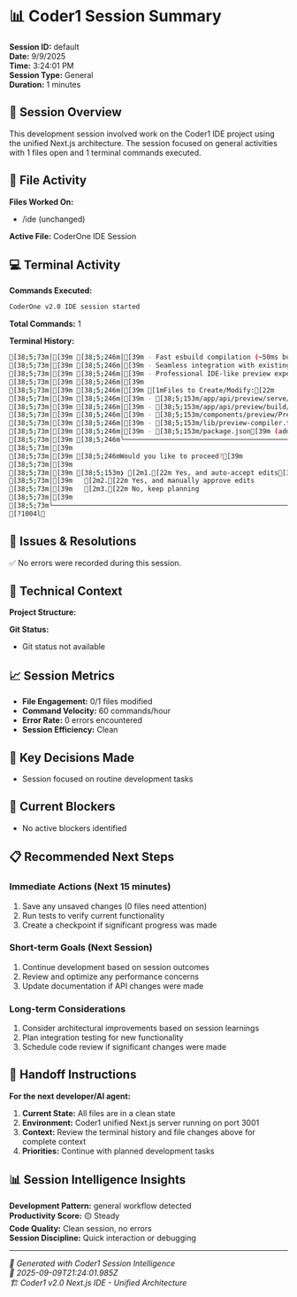 # 📊 Coder1 Session Summary

**Session ID:** default  
**Date:** 9/9/2025  
**Time:** 3:24:01 PM  
**Session Type:** General  
**Duration:** 1 minutes

## 🎯 Session Overview

This development session involved work on the Coder1 IDE project using the unified Next.js architecture. The session focused on general activities with 1 files open and 1 terminal commands executed.

## 📁 File Activity

**Files Worked On:**
- /ide (unchanged)

**Active File:** CoderOne IDE Session


## 💻 Terminal Activity

**Commands Executed:**
```bash
CoderOne v2.0 IDE session started
```

**Total Commands:** 1


**Terminal History:**
```bash
[38;5;73m│[39m [38;5;246m│[39m - Fast esbuild compilation (~50ms builds)                                                           [38;5;246m│[39m [38;5;73m│[39m
[38;5;73m│[39m [38;5;246m│[39m - Seamless integration with existing file system                                                    [38;5;246m│[39m [38;5;73m│[39m
[38;5;73m│[39m [38;5;246m│[39m - Professional IDE-like preview experience                                                          [38;5;246m│[39m [38;5;73m│[39m
[38;5;73m│[39m [38;5;246m│[39m                                                                                                     [38;5;246m│[39m [38;5;73m│[39m
[38;5;73m│[39m [38;5;246m│[39m [1mFiles to Create/Modify:[22m                                                                             [38;5;246m│[39m [38;5;73m│[39m
[38;5;73m│[39m [38;5;246m│[39m - [38;5;153m/app/api/preview/serve/[...path]/route.ts[39m (new)                                                   [38;5;246m│[39m [38;5;73m│[39m
[38;5;73m│[39m [38;5;246m│[39m - [38;5;153m/app/api/preview/build/route.ts[39m (new)                                                             [38;5;246m│[39m [38;5;73m│[39m
[38;5;73m│[39m [38;5;246m│[39m - [38;5;153m/components/preview/PreviewPanel.tsx[39m (modify)                                                     [38;5;246m│[39m [38;5;73m│[39m
[38;5;73m│[39m [38;5;246m│[39m - [38;5;153m/lib/preview-compiler.ts[39m (new)                                                                    [38;5;246m│[39m [38;5;73m│[39m
[38;5;73m│[39m [38;5;246m│[39m - [38;5;153m/package.json[39m (add esbuild dependency)                                                            [38;5;246m│[39m [38;5;73m│[39m
[38;5;73m│[39m [38;5;246m╰─────────────────────────────────────────────────────────────────────────────────────────────────────╯[39m [38;5;73m│[39m
[38;5;73m│[39m                                                                                                         [38;5;73m│[39m
[38;5;73m│[39m [38;5;246mWould you like to proceed?[39m                                                                              [38;5;73m│[39m
[38;5;73m│[39m                                                                                                         [38;5;73m│[39m
[38;5;73m│[39m [38;5;153m❯ [2m1.[22m Yes, and auto-accept edits[39m                                                                         [38;5;73m│[39m
[38;5;73m│[39m   [2m2.[22m Yes, and manually approve edits                                                                    [38;5;73m│[39m
[38;5;73m│[39m   [2m3.[22m No, keep planning                                                                                  [38;5;73m│[39m
[38;5;73m│[39m                                                                                                         [38;5;73m│[39m
[38;5;73m╰─────────────────────────────────────────────────────────────────────────────────────────────────────────╯[39m
[?1004l
```


## 🚨 Issues & Resolutions

✅ No errors were recorded during this session.



## 🔧 Technical Context

**Project Structure:**


**Git Status:**
- Git status not available

## 📈 Session Metrics

- **File Engagement:** 0/1 files modified
- **Command Velocity:** 60 commands/hour
- **Error Rate:** 0 errors encountered
- **Session Efficiency:** Clean

## 🎯 Key Decisions Made

- Session focused on routine development tasks

## 🚧 Current Blockers

- No active blockers identified

## 📋 Recommended Next Steps

### Immediate Actions (Next 15 minutes)
1. Save any unsaved changes (0 files need attention)
2. Run tests to verify current functionality
3. Create a checkpoint if significant progress was made

### Short-term Goals (Next Session)
1. Continue development based on session outcomes
2. Review and optimize any performance concerns
3. Update documentation if API changes were made

### Long-term Considerations
1. Consider architectural improvements based on session learnings
2. Plan integration testing for new functionality
3. Schedule code review if significant changes were made

## 🤝 Handoff Instructions

**For the next developer/AI agent:**
1. **Current State:** All files are in a clean state
2. **Environment:** Coder1 unified Next.js server running on port 3001
3. **Context:** Review the terminal history and file changes above for complete context
4. **Priorities:** Continue with planned development tasks

## 📊 Session Intelligence Insights

**Development Pattern:** general workflow detected  
**Productivity Score:** 🟡 Steady  
**Code Quality:** Clean session, no errors  
**Session Discipline:** Quick interaction or debugging

---

*🤖 Generated with Coder1 Session Intelligence*  
*📅 2025-09-09T21:24:01.985Z*  
*🏗️ Coder1 v2.0 Next.js IDE - Unified Architecture*
